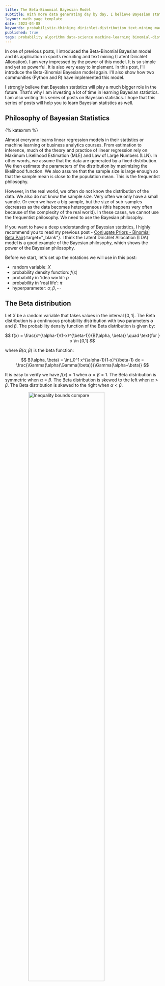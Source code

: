 ```yaml
---
title: The Beta-Binomial Bayesian Model
subtitle: With more data generating day by day, I believe Bayesian statistics is the way to go. That's why I'm writing this series of posts on Bayesian statistics. In this post, I'll introduce the Beta-Binomial Bayesian model again. I'll also show how two communities (Python and R) have implemented this model.
layout: math_page_template
date: 2023-04-08
keywords: probabilistic-thinking dirichlet-distribution text-mining machine-learning bayesian-inference bayesian-statistics 
published: true
tags: probability algorithm data-science machine-learning binomial-distribution bayesian-statistics beta-distribution conjugate-prior
---
```



In one of previous posts, I introduced the Beta-Binomial Bayesian model and its application in sports recruiting and text mining (Latent Dirichlet Allocation). I am very impressed by the power of this model. It is so simple and yet so powerful. It is also very easy to implement. In this post, I'll introduce the Beta-Binomial Bayesian model again. I'll also show how two communities (Python and R) have implemented this model.

I strongly believe that Bayesian statistics will play a much bigger role in the future. That's why I am investing a lot of time in learning Bayesian statistics. I am also writing this series of posts on Bayesian statistics. I hope that this series of posts will help you to learn Bayesian statistics as well.

## Philosophy of Bayesian Statistics

{% katexmm %}

Almost everyone learns linear regression models in their statistics or machine learning or business analytics courses. From estimation to inference, much of the theory and practice of linear regression rely on Maximum Likelihood Estimation (MLE) and Law of Large Numbers (LLN). In other words, we assume that the data are generated by a fixed distribution. We then estimate the parameters of the distribution by maximizing the likelihood function. We also assume that the sample size is large enough so that the sample mean is close to the population mean. This is the frequentist philosophy.

However, in the real world, we often do not know the distribution of the data. We also do not know the sample size. Very often we only have a small sample. Or even we have a big sample, but the size of sub-samples decreases as the data becomes heterogeneous (this happens very often because of the complexity of the real world). In these cases, we cannot use the frequentist philosophy. We need to use the Bayesian philosophy.

If you want to have a deep understanding of Bayesian statistics, I highly recommend you to read my previous post  - [Conjugate Priors - Binomial Beta Pair](https://oceanumeric.github.io/math/2023/03/conjugate-priors){:target="_blank"}. I think the Latent Dirichlet Allocation (LDA) model is a good example of the Bayesian philosophy, which shows the power of the Bayesian philosophy.


Before we start, let's set up the notations we will use in this post:

- random variable: $X$
- probability density function: $f(x)$
- probability in 'idea world': $p$
- probability in 'real life': $\pi$
- hyperparameter: $\alpha, \beta, \cdots$


## The Beta distribution



Let $X$ be a random variable that takes values in the interval $[0,1]$. The Beta distribution is a continuous probability distribution with two parameters $\alpha$ and $\beta$. The probability density function of the Beta distribution is given by:

$$
f(x) = \frac{x^{\alpha-1}(1-x)^{\beta-1}}{B(\alpha, \beta)} \quad \text{for } x \in [0,1]
$$

where $B(\alpha, \beta)$ is the beta function:  

$$
B(\alpha, \beta) = \int_0^1 x^{\alpha-1}(1-x)^{\beta-1} dx = \frac{\Gamma(\alpha)\Gamma(\beta)}{\Gamma(\alpha+\beta)}
$$

It is easy to verify we have $f(x) = 1$ when $\alpha = \beta = 1$. The Beta distribution is symmetric when $\alpha = \beta$. The Beta distribution is skewed to the left when $\alpha > \beta$. The Beta distribution is skewed to the right when $\alpha < \beta$.

<div class='figure'>
    <img src="/math/images/beta_dist.png"
         alt="Inequality bounds compare"
         style="width: 70%; display: block; margin: 0 auto;"/>
    <div class='caption'>
        <span class='caption-label'>Figure 1.</span> The plot of the beta distribution with different values of $\alpha$ and $\beta$.
    </div>
</div>
 

Now, let's list some properties of the Beta distribution. 

$$
\begin{aligned}
\text{E}[X] &= \int x \cdot f(x) dx =  \frac{\alpha}{\alpha + \beta} \\
\text{Var}[X] &= \int (x - \mathrm{E}(x))^2 \cdot  f(x) dx =  \frac{\alpha \beta}{(\alpha + \beta)^2(\alpha + \beta + 1)} \\
\text{Mode}[X] &= \argmax_x f(x) =  \frac{\alpha - 1}{\alpha + \beta - 2} 
\end{aligned}
$$

It is important to know that $\alpha, \beta$ could be any real numbers with $\alpha > 0$ and $\beta > 0$. 


<div class='figure'>
    <img src="/math/images/beta_distribution.png"
         alt="Inequality bounds compare"
         style="width: 70%; display: block; margin: 0 auto;"/>
    <div class='caption'>
        <span class='caption-label'>Figure 2.</span> The plot of the beta distribution. 
    </div>
</div>


## A simple example

Let's consider a simple example. Suppose you are basketball coach. Now, you are recruiting a new player. You ask this player to shoot 10 free throws. Assume that the player's probability of making a free throw is $p$. We can model this process as a Binomial distribution with $n = 10$ and $p$.

$$
X \sim \text{Binomial}(n=10, p) = \binom{10}{x} p^x (1-p)^{10-x}
$$

Now, let's assume three different scenarios:

- Scenario 1: this player is a rookie, which means his probability of making a free throw is $p = 0.5$.
- Scenario 2: this player is a veteran, which means his probability of making a free throw is $p = 0.7$.
- Scenario 3: this player is a superstar, which means his probability of making a free throw is $p = 0.9$.

We plot the distribution of $X$ in the three scenarios in Figure 3.

<div class='figure'>
    <img src="/math/images/free_throws.png"
         alt="Inequality bounds compare"
         style="width: 70%; display: block; margin: 0 auto;"/>
    <div class='caption'>
        <span class='caption-label'>Figure 3.</span> The plot of binomial distribution with different values of $p$.
    </div>
</div>

Now, image that we ask this player to shoot 10 free throws. We observe that he makes 6 free throws. Can you tell which scenario is more likely? From figure 3, we can make

- Scenario 1: $p = 0.5$, $X = 6$, $f(x) = 0.205$
- Scenario 2: $p = 0.7$, $X = 6$, $f(x) = 0.200$
- Scenario 3: $p = 0.9$, $X = 6$, $f(x) = 0.011$

This means the likelihood of Scenario 3 is much smaller than the likelihood of Scenario 1 and Scenario 2. Therefore, we can conclude that the player is more likely to be a rookie or a veteran.

But, how confident are we about this conclusion? Right now, we only have one observation. We do not know the distribution of $X$. We do not know the sample size. We do not know the true value of $p$. We only know that the player is more likely to be a rookie or a veteran.

There are two ways to solve this problem. The first way is to use frequentist statistics. The second way is to use Bayesian statistics. 

With frequentist statistics, we can ask our friend to shoot 10 free throws again and again (let's say 5 round). Then, we can calculate the average of likelihood and make a conclusion.

With Bayesian statistics, we can use the Beta distribution to model the distribution of $p$. Then, we can use the posterior distribution to make a conclusion.

When should one use frequentist statistics and when should one use Bayesian statistics? The answer is that it depends on the problem. In this example, we can use either frequentist statistics or Bayesian statistics.

But for many problems, we can only use Bayesian statistics. For example, if we want to estimate the probability of a person having a disease, we can only use Bayesian statistics. We cannot use frequentist statistics because we do not have a large sample size.

You get the idea. Bayesian statistics is more flexible than frequentist statistics. But, Bayesian statistics is also more complicated than frequentist statistics, which needs a prior distribution and a posterior distribution.

### Tuning the hyperparameters for prior distribution

According to a post from [Wikipedia](https://en.wikipedia.org/wiki/Free_throw){:target="_blank"}, the average free throw percentage in the NBA is $0.75$. This means the average value of $p$ is $0.75$. The share of players who make more than $0.75$ is rare. This means the distribution of $p$ is skewed to the left. Therefore we have to choose a beta distribution with $\alpha > \beta$ and

$$
\mathrm{E}[p] = \frac{\alpha}{\alpha + \beta} = 0.75; \Rightarrow \alpha = 3 \beta 
$$

<div class='figure'>
    <img src="/math/images/tuning_beta.png"
         alt="Inequality bounds compare"
         style="width: 70%; display: block; margin: 0 auto;"/>
    <div class='caption'>
        <span class='caption-label'>Figure 4.</span> The plot of beta distribution with different values of $\alpha$ and $\beta$.
    </div>
</div>

Based on Figure 4, we choose $\alpha = 15$ and $\beta = 5$. Then, we can calculate the posterior distribution of $p$.

First, let's review the formula of the Bayesian update. The posterior distribution is

$$
\begin{aligned}
f(\theta | \text{data}) & = \frac{f(\text{data} | \theta) f(\theta)}{f(\text{data})}  \\
\text{posterior} &  \varpropto \frac{\text{likelihood} \cdot \text{prior}}{\text{evidence}}
\end{aligned}
$$

where $f(\text{data})$ is the evidence, which is the sum of the likelihood and the prior:

$$
f(\text{data}) = \int f(\text{data} | \theta) f(\theta) d\theta \quad \text{or} \quad f(\text{data}) = \sum_{i=1}^n f(\text{data} | \theta_i) f(\theta_i)
$$

We can calculate the posterior distribution of $p$ as follows (assume our player makes 6 free throws):

$$
\begin{aligned}
\pi(p |x=6, n = 10, alpha = 15, beta = 5) & = \mathrm{Beta}(p | \alpha + x, \beta + n - x) \\ 
& = \mathrm{Beta}(p | 15 + 6, 5 + 10 - 6) \\
& = \mathrm{Beta}(p | 21, 9)
\end{aligned}
$$

## Calculating the posterior distribution

Now, we can calculate the posterior distribution of $p$.

<div class='figure'>
    <img src="/math/images/free_throws_posterior.png"
         alt="Inequality bounds compare"
         style="width: 70%; display: block; margin: 0 auto;"/>
    <div class='caption'>
        <span class='caption-label'>Figure 5.</span> The plot of beta distribution and the posterior distribution of $p$.
    </div>
</div>

From Figure 5, we can see that the posterior distribution shifts to the left. This means the player is more likely to be a rookie or a veteran. How could interpret the posterior distribution?

If the blue curve is the prior distribution, which gives the probability of $p$ based on our prior knowledge. The red curve is the posterior distribution, which gives the probability of $p$ based on our prior knowledge and the observation.

In this example, the prior distribution gives the distribution of $p$ based on our observation of all NBA players. The posterior distribution gives the distribution of $p$ based on our observation of all NBA players and the observation of our player. 

The posterior distribution could be used to estimate the value of this basketball player. As it not just gives this player's free throw percentage, but also gives the uncertainty of this player's free throw percentage.


```python
# %%
import os
import itertools
import numpy as np
import scipy as sp
import pandas as pd
import matplotlib.pyplot as plt
import seaborn as sns


def plot_beta_dist():
    
    hyperparams = [1, 3, 10]
    alpha_beta = list(itertools.product(hyperparams, hyperparams))
    
    # random variable
    x = np.linspace(0, 1, 1000)
    
    fig, axes = plt.subplots(3, 3, figsize=(9, 8))
    axes = axes.flatten()
    for idx, (alpha, beta) in enumerate(alpha_beta):
        y = sp.stats.beta.pdf(x, alpha, beta)
        axes[idx].plot(x, y, "k-")
        axes[idx].set_ylim(0, 6)
        axes[idx].set_title(f"alpha={alpha}, beta={beta}")
    fig.subplots_adjust(hspace=0.5)
    # plt.savefig('./docs/math/images/beta_dist.png', dpi=300, bbox_inches='tight')
    

def free_throws():
    """Plot binomial distribution for free throws"""
    p_vals = [0.5, 0.7, 0.9]
    markers = ["ko-", "ko--", "ko:"]
    n = 10
    x = np.arange(0, n+1, 1)
    fig, ax = plt.subplots(figsize=(7, 3.5))
    for idx in range(len(p_vals)):
        p = p_vals[idx]
        y = sp.stats.binom.pmf(x, n, p)
        mk = markers[idx]
        ax.plot(x, y, mk, label=f"p={p}")
    # add a vertical line at x=6
    ax.axvline(x=6, color="b", linestyle="-.")
    ax.set_title("Binomial distribution for free throws")
    plt.legend()
    plt.savefig('./docs/math/images/free_throws.png', dpi=300,
                                    bbox_inches='tight')
        
def tuning_beta():
    """plot beta distribution for tuning parameters
    alpha = 3 beta 
    """
    hyperparams = [(3, 1), (15, 5), (30, 10)]
    fig, axes = plt.subplots(1, 3, figsize=(8.5, 3))
    axes = axes.flatten()
    for idx, (alpha, beta) in enumerate(hyperparams):
        x = np.linspace(0, 1, 1000)
        y = sp.stats.beta.pdf(x, alpha, beta)
        axes[idx].plot(x, y, "k-")
        axes[idx].set_ylim(0, 6)
        axes[idx].set_title(f"alpha={alpha}, beta={beta}")
    plt.savefig('./docs/math/images/tuning_beta.png', dpi=300,
                                    bbox_inches='tight')


def plot_posterior():
    x = np.linspace(0, 1, 1000)
    hyperparams = [(15, 5), (21, 9)]
    fig, ax = plt.subplots(figsize=(7, 3.5))
    for alpha, beta in hyperparams:
        y = sp.stats.beta.pdf(x, alpha, beta)
        ax.plot(x, y, label=f"alpha={alpha}, beta={beta}")
    ax.set_title("Posterior distribution for free throws")
    ax.set_xlabel("p")
    ax.set_ylabel("Density")
    plt.legend()
    fig.savefig('./docs/math/images/free_throws_posterior.png', dpi=300,
                                    bbox_inches='tight')


if __name__ == "__main__":
    print(os.getcwd())
    # plt.style.use('default')
    # plt.style.use('seaborn')
    # plot_beta_dist()
    # free_throws()
    # tuning_beta()
    plot_posterior()
```

## Baseball example

Let's take another example with the baseball data. To be honest, I do not know much about baseball. But I think this example is interesting.
I guess in baseball, you use batting average to measure the performance of a player. The batting average is the number of hits divided by the number of at bats. For example, if a player has 100 at bats and 30 hits, then the batting average is $0.3$. Again, I have no idea what those terms mean. 

The data is from a R package called [Lahman](https://cran.r-project.org/web/packages/Lahman/index.html){:target="_blank"}. The data contains the batting average of all players in the MLB from 1871 to 2016. 

|name           |    H|    AB(at bats)| average|
|:--------------|----:|-----:|-------:|
|Hank Aaron     | 3771| 12364|   0.305|
|Tommie Aaron   |  216|   944|   0.229|
|Andy Abad      |    2|    21|   0.095|
|John Abadie    |   11|    49|   0.224|
|Ed Abbaticchio |  772|  3044|   0.254|

Now, if we want to use the batting average to measure the performance of a player, we will face the issue of proportion. For example, if we want to measure the performance of a player who has 100 at bats and 30 hits, we will get a batting average of $0.3$. But if we want to measure the performance of a player who has 1000 at bats and 300 hits, we will get a batting average of $0.3$ again. But which player is better? For instance, the following table gives the top 5 players with the highest batting average. 

|name             |  H| AB| average|
|:----------------|--:|--:|-------:|
|Jeff Banister    |  1|  1|       1|
|Doc Bass         |  1|  1|       1|
|Steve Biras      |  2|  2|       1|
|C. B. Burns      |  1|  1|       1|
|Jackie Gallagher |  1|  1|       1|

If you look at the table, you can see that we could not say Jeff Banister is the best player.

The intuition is that we need to take into account the number of at bats because one could get lucky and get a lot of hits with a small number of at bats.


### Get a distribution as a prior

<div class='figure'>
    <img src="/math/images/baseball_batting_hist.png"
         alt="Inequality bounds compare"
         style="width: 70%; display: block; margin: 0 auto;"/>
    <div class='caption'>
        <span class='caption-label'>Figure 6.</span> The plot of the batting average of all players in the MLB from 1871 to 2016 and its fitted beta distribution.
    </div>
</div>

As it is shown in Figure 6, by fitting a beta distribution to the batting average, we can get a distribution as a prior. The parameters of the beta distribution are $\alpha=79.43$ and $\beta=228$, which means that the success probability is $0.2584$ and the number of trials is $307$.

Now we can use this prior to update the posterior distribution after we get new data. For example, if we get a new player who has 100 at bats and 30 hits, we can update the posterior distribution by using the following formula:

$$
\frac{30 + 79.43}{100 + 79.43 + 228} \approx 0.2686
$$

How about the player who has 10 at bats and 4 hits? We can update the posterior distribution by using the following formula:

$$
\frac{4 + 79.43}{10 + 79.43 + 228} \approx 0.2628
$$

Therefore, we can see that the posterior distribution is updated by the new data. Even though $4/10 > 30/100$, the posterior distribution is updated to a lower value. 

The following table gives the ranking of the top 5 players with the highest batting average after we update the posterior distribution.

|name                 |    H|   AB| average| posterior|
|:--------------------|----:|----:|-------:|---------:|
|Rogers Hornsby       | 2930| 8173|   0.358|     0.355|
|Shoeless Joe Jackson | 1772| 4981|   0.356|     0.350|
|Ed Delahanty         | 2597| 7510|   0.346|     0.342|
|Billy Hamilton       | 2164| 6283|   0.344|     0.340|
|Harry Heilmann       | 2660| 7787|   0.342|     0.338|

The following table gives the ranking of the worst 5 players with the lowest batting average after we update the posterior distribution.

|name           |   H|   AB| average| posterior|
|:--------------|---:|----:|-------:|---------:|
|Bill Bergen    | 516| 3028|   0.170|     0.178|
|Ray Oyler      | 221| 1265|   0.175|     0.191|
|John Vukovich  |  90|  559|   0.161|     0.195|
|John Humphries |  52|  364|   0.143|     0.195|
|George Baker   |  74|  474|   0.156|     0.196|


Notice that in each of these cases, empirical Bayes didn’t simply pick the players who had 1 or 2 at-bats. It found players who batted well, or poorly, across a long career. What a load off our minds: we can start using these empirical Bayes estimates in downstream analyses and algorithms, and not worry that we’re accidentally letting 0/1 or 1/1 cases ruin everything.


<div class='figure'>
    <img src="/math/images/baseball_posterior.png"
         alt="Inequality bounds compare"
         style="width: 70%; display: block; margin: 0 auto;"/>
    <div class='caption'>
        <span class='caption-label'>Figure 7.</span> The plot of the batting average of all players and its estimated average after we update the posterior distribution.
    </div>
</div>

Figure 7 tells us those who have high AB (at bats) serves as a benchmark for the performance of a player, which is used as a prior to update the posterior distribution. That's why dots with red color are located around diagonal line. Those who have low AB but high H (hits) are outliers. They (green dots) are shrinked to the blue dashed line, which makes them close to the average of the posterior distribution.

The idea behind the figure 7 is that we’ve moved all our estimates towards the average. How much it moves these estimates depends on how much evidence we have: if we have very little evidence (4 hits out of 10) we move it a lot, if we have a lot of evidence (300 hits out of 1000) we move it only a little. This is why we call this kind of process _“shrinking towards the prior”_.


## Conclusion

In this post we have discussed the concept of empirical Bayes and how to use it to update the posterior distribution. We have also discussed the application of empirical Bayes in baseball.

One can see that the key step in empirical Bayes is to get a prior distribution. That's why some scholars criticize empirical Bayes method subjectively. However, I think it is a good method to update the posterior distribution. It is easy to implement and it is easy to understand.

with more and more data, the posterior distribution will be more and more accurate. One could also construct the prior distribution by modeling different factors, such as the age of a player, the league of a player, etc. This will give us [Bayesian hierarchical model](https://en.wikipedia.org/wiki/Bayesian_hierarchical_modeling){:target="_blank"}, which is a powerful tool to analyze data.


{% endkatexmm %}

```R
library(pacman)
p_load(
    tidyverse, data.table, dtplyr, reshape2,
    kableExtra, janitor, readxl, png, Cairo, rbenchmark,
    httr, jsonlite, fedmatch, patchwork,
    corrplot, tidygraph, ggraph, igraph,
    treemap, splitstackshape, stringr, lubridate,
    poweRlaw, voronoiTreemap, ggridges,
    DescTools, stringi, kit, pheatmap
)
# set option
options(dplyr.summarise.inform = FALSE)
options(jupyter.plot_mimetypes = "image/png")
options(repr.plot.width = 8, repr.plot.height = 5)

gray_scale <- c("#F3F4F8", "#D2D4DA",  "#bcc0ca",
                "#D3D3D3", "#B3B5BD", "#838383",
                "#9496A1", "#7d7f89", "#777986",
                "#656673", "#5B5D6B", "#4d505e",
                "#404352", "#2b2d3b", "#2B2B2B", "#282A3A",
                "#1b1c2a", "#191a2b", "#141626", "#101223")
color_scale <- c("#BB4444", "#EE9988", "#FFFFFF",
                            "#77AADD", "#4477AA")
blue_scale <- c("#DBE7F5", "#95BCE3",
                "#699BCB", "#6597C7", "#4879A9",
                "#206BAD", "#11549B")

cor_col <- colorRampPalette(c("#BB4444", "#EE9988", "#FFFFFF",
                            "#77AADD", "#4477AA"))

# check working directory
getwd()

peepsample <- function(dt) {
    dt %>%
    .[sample(.N, 5)] %>%
    kable("pipe")
}

peephead <- function(dt, x=5) {
    dt %>%
    head(x) %>%
    kable("pipe")
}

### ------- get to know the data ------- ###
# use a package called Lahman
library(Lahman)
Batting %>% as.data.table %>% str()
Pitching %>% as.data.table %>% str()
People %>% as.data.table %>% str()

# create a subset of the data
career <- Batting %>%
  filter(AB > 0) %>%
  anti_join(Pitching, by = "playerID") %>%
  group_by(playerID) %>%
  summarize(H = sum(H), AB = sum(AB)) %>%
  mutate(average = H / AB)

career <- People %>%
  as_tibble() %>%
  select(playerID, nameFirst, nameLast) %>%
  unite(name, nameFirst, nameLast, sep = " ") %>%
  inner_join(career, by = "playerID") %>%
  select(-playerID)

career %>% str()

career %>% head(5) %>% kable("pipe", digits = 3)


career %>% as.data.table() -> career

career %>%
    .[order(-average)] %>% peephead(5)


# fit with beta distribution
career %>%
    .[AB >= 500] %>%
    with(MASS::fitdistr(average, "beta",
                start = list(shape1 = 1, shape2 = 10))) %>%
    pluck("estimate") %>% round(2)

p_seq = seq(0.1, 0.4, 0.01)

options(repr.plot.width = 9, repr.plot.height = 6)
career %>%
    .[AB >= 500] %>%
    with(hist(average, breaks = 20, freq = FALSE,
              xlab = "Career Batting Average",
    main = "Histogram of Career Batting Average")) %>%
    with(lines(p_seq, dbeta(p_seq, 79, 228), col = "red")) %>%
    with(legend("topright", legend = c("data", "fitted beta"),
                col = c("#242222", "red"), lty = 1, lwd = 2))


# calculate the posterior distribution

career %>%
    .[, posterior := (79 + H) / (79 + 228 + AB)] %>%
    .[order(posterior)] %>%
    head(5) %>% kable("pipe", digits = 3)


career %>%
    ggplot(aes(x = average, y = posterior, color = AB)) +
    geom_point() +
    theme_bw() +
    geom_abline(intercept = 0.259, slope = 0, lty = 2,
                    col = "blue") +
    labs(x = "Batting Average", y = "Posterior Estimated Average",
         title = "Posterior Probability of Baseball Batting Average") +
    scale_color_gradient(low = "#848588", high = "#e03a0c") +
    # hightlight selected observations
    geom_point(data = career[average == 1.0], color = "#238420",
                                        size = 2.5) +
    geom_point(data = career[average == 0.0], color = "#238420",
                                        size = 2.5) 
```

References

1. [Bayes Rules](https://www.bayesrulesbook.com/chapter-3.html#milgram-3){:target="_blank"}
- [David Robinson's post](http://varianceexplained.org/r/empirical_bayes_baseball/)






